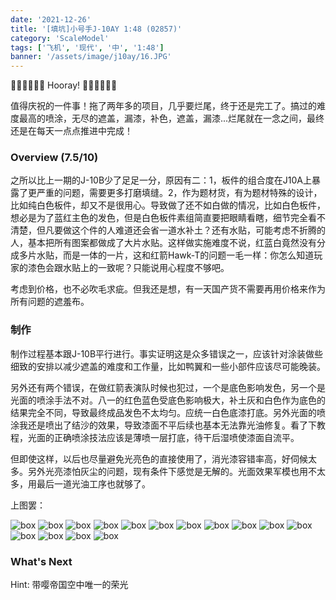```yaml
---
date: '2021-12-26'
title: '[填坑]小号手J-10AY 1:48 (02857)'
category: 'ScaleModel'
tags: ['飞机', '现代', '中', '1:48']
banner: '/assets/image/j10ay/16.JPG'
---
```


🎉🎉🎉🎉🎉🎉 Hooray! 🎉🎉🎉🎉🎉🎉

值得庆祝的一件事！拖了两年多的项目，几乎要烂尾，终于还是完工了。搞过的难度最高的喷涂，无尽的遮盖，漏漆，补色，遮盖，漏漆...烂尾就在一念之间，最终还是在每天一点点推进中完成！

### Overview (7.5/10)

之所以比上一期的J-10B少了足足一分，原因有二：1，板件的组合度在J10A上暴露了更严重的问题，需要更多打磨填缝。2，作为题材货，有为题材特殊的设计，比如纯白色板件，却又不是很用心。导致做了还不如白做的情况，比如白色板件，想必是为了蓝红主色的发色，但是白色板件素组简直要把眼睛看瞎，细节完全看不清楚，但凡要做这个件的人难道还会省一道水补土？还有水贴，可能考虑不折腾的人，基本把所有图案都做成了大片水贴。这样做实施难度不说，红蓝白竟然没有分成多片水贴，而是一体的一片，这和红箭Hawk-T的问题一毛一样：你怎么知道玩家的漆色会跟水贴上的一致呢？只能说用心程度不够吧。

考虑到价格，也不必吹毛求疵。但我还是想，有一天国产货不需要再用价格来作为所有问题的遮羞布。

### 制作

制作过程基本跟J-10B平行进行。事实证明这是众多错误之一，应该针对涂装做些细致的安排以减少遮盖的难度和工作量，比如鸭翼和一些小部件应该尽可能晚装。

另外还有两个错误，在做红箭表演队时候也犯过，一个是底色影响发色，另一个是光面的喷涂手法不对。八一的红色蓝色受底色影响极大，补土灰和白色作为底色的结果完全不同，导致最终成品发色不太均匀。应统一白色底漆打底。另外光面的喷涂我还是喷出了结沙的效果，导致漆面不平后续也基本无法靠光油修复。看了下教程，光面的正确喷涂技法应该是薄喷一层打底，待干后湿喷使漆面自流平。

但即使这样，以后也尽量避免光亮色的直接使用了，消光漆容错率高，好伺候太多。另外光亮漆怕灰尘的问题，现有条件下感觉是无解的。光面效果军模也用不太多，用最后一道光油工序也就够了。

上图罢：

![box](/assets/image/j10ay/1.JPG)
![box](/assets/image/j10ay/2.JPG)
![box](/assets/image/j10ay/3.JPG)
![box](/assets/image/j10ay/4.JPG)
![box](/assets/image/j10ay/5.JPG)
![box](/assets/image/j10ay/6.JPG)
![box](/assets/image/j10ay/7.JPG)
![box](/assets/image/j10ay/8.JPG)
![box](/assets/image/j10ay/9.JPG)
![box](/assets/image/j10ay/10.JPG)
![box](/assets/image/j10ay/11.JPG)
![box](/assets/image/j10ay/12.JPG)
![box](/assets/image/j10ay/13.JPG)
![box](/assets/image/j10ay/14.JPG)
![box](/assets/image/j10ay/15.JPG)

### What's Next

Hint: 带嘤帝国空中唯一的荣光
